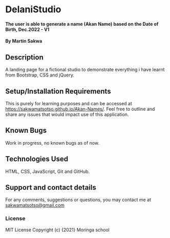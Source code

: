 # DelaniStudio
#### The user is able to generate a name (Akan Name) based on the Date of Birth, Dec.2022 - V1
#### By **Martin Sakwa**
## Description
 A landing page for a fictional studio to demonstrate everything i have learnt from Bootstrap, CSS and jQuery.
## Setup/Installation Requirements
This is purely for learning purposes and can be accessed at https://sakwamatsotso.github.io/Akan-Names/. Feel free to outline and share any issues that would impact use of this application.
## Known Bugs
Work in progress, no known bugs as of now.
## Technologies Used
HTML, CSS, JavaScript, Git and GitHub.
## Support and contact details
For any comments, suggestions or questions, you may contact me at sakwamatsotso@gmail.com
### License
MIT License
Copyright (c) {2021} Moringa school

